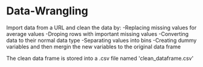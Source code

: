 # Data-Wrangling


Import data from a URL and clean the data by:
  -Replacing missing values for average values
  -Droping rows with important missing values
  -Converting data to their normal data type
  -Separating values into bins
  -Creating dummy variables and then mergin the new variables to the original data frame
  
The clean data frame is stored into a .csv file named 'clean_dataframe.csv'
